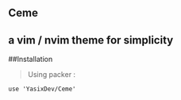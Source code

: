 ## Ceme
## a vim / nvim theme for simplicity

##Installation
> Using packer :
```
use 'YasixDev/Ceme'

```


